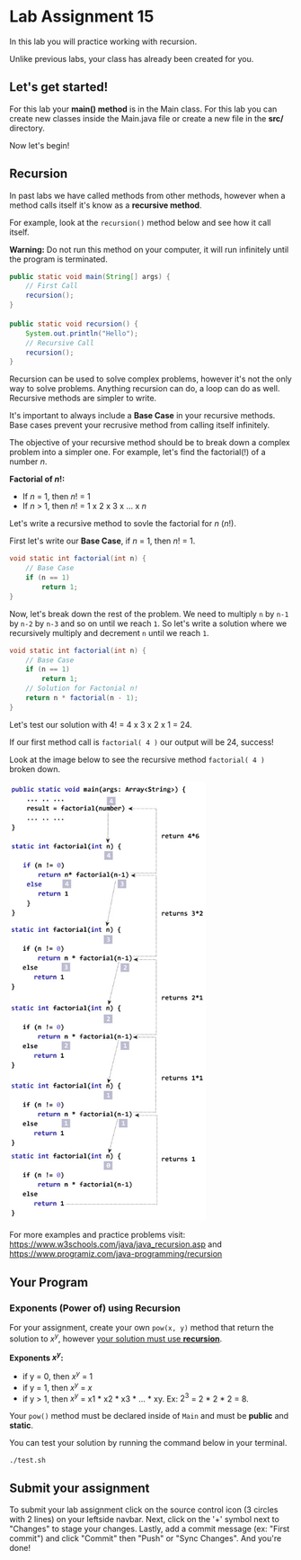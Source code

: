 # Lab Assignment 15

In this lab you will practice working with recursion.

Unlike previous labs, your class has already been created for you. 

## Let's get started!

For this lab your **main() method** is in the Main class. For this lab you can create new classes inside the Main.java file or create a new file in the **src/** directory.

Now let's begin!

## Recursion

In past labs we have called methods from other methods, however when a method calls itself it's know as a **recursive method**.

For example, look at the `recursion()` method below and see how it call itself.

**Warning:** Do not run this method on your computer, it will run infinitely until the program is terminated.

```java
public static void main(String[] args) {
	// First Call
	recursion();
}

public static void recursion() {
	System.out.println("Hello");
	// Recursive Call
	recursion();
}
```

Recursion can be used to solve complex problems, however it's not the only way to solve problems. Anything recursion can do, a loop can do as well. Recursive methods are simpler to write.

It's important to always include a **Base Case** in your recursive methods. Base cases prevent your recrusive method from calling itself infinitely.

The objective of your recursive method should be to break down a complex problem into a simpler one. For example, let's find the factorial(!) of a number *n*.

**Factorial of *n*!:**

* If *n* = 1, then *n*! = 1
* If *n* > 1, then *n*! = 1 x 2 x 3 x ... x *n*

Let's write a recursive method to sovle the factorial for *n* (*n*!).

First let's write our **Base Case**, if *n* = 1, then *n*! = 1.

```java
void static int factorial(int n) {
	// Base Case
	if (n == 1)
		return 1;
}
```

Now, let's break down the rest of the problem. We need to multiply `n` by `n-1` by `n-2` by `n-3` and so on until we reach `1`. So let's write a solution where we recursively multiply and decrement `n` until we reach `1`.

```java
void static int factorial(int n) {
	// Base Case
	if (n == 1)
		return 1;
	// Solution for Factonial n!
	return n * factorial(n - 1);
}
```

Let's test our solution with 4! = 4 x 3 x 2 x 1 = 24.

If our first method call is `factorial( 4 )` our output will be 24, success!

Look at the image below to see the recursive method `factorial( 4 )` broken down.

<img src="img/recursion.jpg" width="350px">

For more examples and practice problems visit: https://www.w3schools.com/java/java_recursion.asp and https://www.programiz.com/java-programming/recursion

## Your Program

### Exponents (Power of) using Recursion

For your assignment, create your own `pow(x, y)` method that return the solution to $x^y$, however <ins>your solution must use **recursion**</ins>.

**Exponents $x^y$:**
* if y = 0, then $x^y$ = 1
* if y = 1, then $x^y$ = *x*
* if y > 1, then $x^y$ = x1 * x2 * x3 * ... * xy. Ex: $2^3$ = 2 * 2 * 2 = 8.

Your `pow()` method must be declared inside of `Main` and must be **public** and **static**.

You can test your solution by running the command below in your terminal.

```
./test.sh
```

## Submit your assignment

To submit your lab assignment click on the source control icon (3 circles with 2 lines) on your leftside navbar. Next, click on the '+' symbol next to "Changes" to stage your changes. Lastly, add a commit message (ex: "First commit") and click "Commit" then "Push" or "Sync Changes". And you're done!
